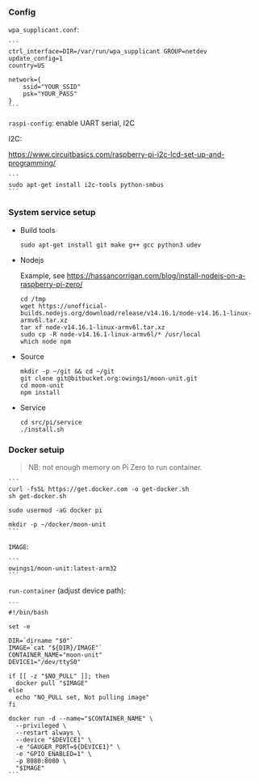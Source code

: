 ### Config

`wpa_supplicant.conf`:

    ```
    ctrl_interface=DIR=/var/run/wpa_supplicant GROUP=netdev
    update_config=1
    country=US

    network={
    	ssid="YOUR_SSID"
    	psk="YOUR_PASS"
    }
    ```


`raspi-config`: enable UART serial, I2C

I2C:

https://www.circuitbasics.com/raspberry-pi-i2c-lcd-set-up-and-programming/

    ```
    sudo apt-get install i2c-tools python-smbus
    ```
### System service setup

- Build tools

    ```
    sudo apt-get install git make g++ gcc python3 udev
    ```

- Nodejs

    Example, see https://hassancorrigan.com/blog/install-nodejs-on-a-raspberry-pi-zero/

    ```
    cd /tmp
    wget https://unofficial-builds.nodejs.org/download/release/v14.16.1/node-v14.16.1-linux-armv6l.tar.xz
    tar xf node-v14.16.1-linux-armv6l.tar.xz
    sudo cp -R node-v14.16.1-linux-armv6l/* /usr/local
    which node npm
    ```

- Source

    ```
    mkdir -p ~/git && cd ~/git
    git clone git@bitbucket.org:owings1/moon-unit.git
    cd moon-unit
    npm install
    ```

- Service

    ```
    cd src/pi/service
    ./install.sh
    ```

### Docker setuip

> NB: not enough memory on Pi Zero to run container.

    ```
    curl -fsSL https://get.docker.com -o get-docker.sh
    sh get-docker.sh

    sudo usermod -aG docker pi

    mkdir -p ~/docker/moon-unit
    ```

`IMAGE`:

    ```
    owings1/moon-unit:latest-arm32
    ```

`run-container` (adjust device path):

    ```
    #!/bin/bash

    set -e

    DIR=`dirname "$0"`
    IMAGE=`cat "${DIR}/IMAGE"`
    CONTAINER_NAME="moon-unit"
    DEVICE1="/dev/ttyS0"

    if [[ -z "$NO_PULL" ]]; then
      docker pull "$IMAGE"
    else
      echo "NO_PULL set, Not pulling image"
    fi

    docker run -d --name="$CONTAINER_NAME" \
      --privileged \
      --restart always \
      --device "$DEVICE1" \
      -e "GAUGER_PORT=${DEVICE1}" \
      -e "GPIO_ENABLED=1" \
      -p 8080:8080 \
      "$IMAGE"
    ```